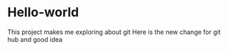 # Hello-world
This project makes me exploring about git
Here is the new change for git hub and good idea
